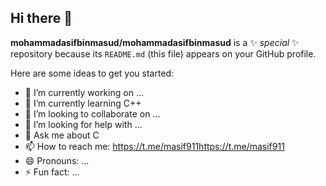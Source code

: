 ## Hi there 👋


**mohammadasifbinmasud/mohammadasifbinmasud** is a ✨ _special_ ✨ repository because its `README.md` (this file) appears on your GitHub profile.

Here are some ideas to get you started:

- 🔭 I’m currently working on ...
- 🌱 I’m currently learning C++
- 👯 I’m looking to collaborate on ...
- 🤔 I’m looking for help with ...
- 💬 Ask me about C
- 📫 How to reach me: https://t.me/masif911https://t.me/masif911
- 😄 Pronouns: ...
- ⚡ Fun fact: ...
  
